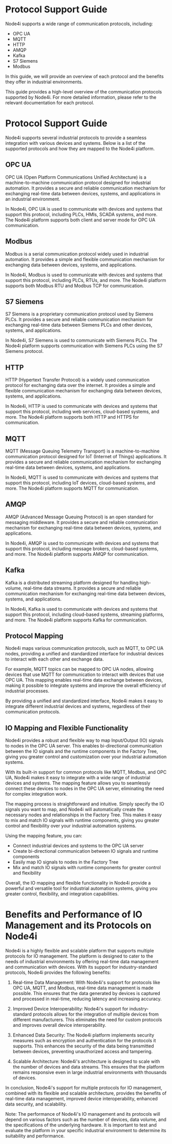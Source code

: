 # Protocol Support Guide

Node4i supports a wide range of communication protocols, including:
- OPC UA
- MQTT
- HTTP
- AMQP
- Kafka
- S7 Siemens
- Modbus

In this guide, we will provide an overview of each protocol and the benefits they offer in industrial environments.

This guide provides a high-level overview of the communication protocols supported by Node4i. For more detailed information, please refer to the relevant documentation for each protocol.


# Protocol Support Guide

Node4i supports several industrial protocols to provide a seamless integration with various devices and systems. Below is a list of the supported protocols and how they are mapped to the Node4i platform.

## OPC UA
OPC UA (Open Platform Communications Unified Architecture) is a machine-to-machine communication protocol designed for industrial automation. It provides a secure and reliable communication mechanism for exchanging real-time data between devices, systems, and applications in an industrial environment.

In Node4i, OPC UA is used to communicate with devices and systems that support this protocol, including PLCs, HMIs, SCADA systems, and more. The Node4i platform supports both client and server mode for OPC UA communication.

## Modbus
Modbus is a serial communication protocol widely used in industrial automation. It provides a simple and flexible communication mechanism for exchanging data between devices, systems, and applications.

In Node4i, Modbus is used to communicate with devices and systems that support this protocol, including PLCs, RTUs, and more. The Node4i platform supports both Modbus RTU and Modbus TCP for communication.

## S7 Siemens
S7 Siemens is a proprietary communication protocol used by Siemens PLCs. It provides a secure and reliable communication mechanism for exchanging real-time data between Siemens PLCs and other devices, systems, and applications.

In Node4i, S7 Siemens is used to communicate with Siemens PLCs. The Node4i platform supports communication with Siemens PLCs using the S7 Siemens protocol.

## HTTP
HTTP (Hypertext Transfer Protocol) is a widely used communication protocol for exchanging data over the internet. It provides a simple and flexible communication mechanism for exchanging data between devices, systems, and applications.

In Node4i, HTTP is used to communicate with devices and systems that support this protocol, including web services, cloud-based systems, and more. The Node4i platform supports both HTTP and HTTPS for communication.

## MQTT
MQTT (Message Queuing Telemetry Transport) is a machine-to-machine communication protocol designed for IoT (Internet of Things) applications. It provides a secure and reliable communication mechanism for exchanging real-time data between devices, systems, and applications.

In Node4i, MQTT is used to communicate with devices and systems that support this protocol, including IoT devices, cloud-based systems, and more. The Node4i platform supports MQTT for communication.

## AMQP
AMQP (Advanced Message Queuing Protocol) is an open standard for messaging middleware. It provides a secure and reliable communication mechanism for exchanging real-time data between devices, systems, and applications.

In Node4i, AMQP is used to communicate with devices and systems that support this protocol, including message brokers, cloud-based systems, and more. The Node4i platform supports AMQP for communication.

## Kafka
Kafka is a distributed streaming platform designed for handling high-volume, real-time data streams. It provides a secure and reliable communication mechanism for exchanging real-time data between devices, systems, and applications.

In Node4i, Kafka is used to communicate with devices and systems that support this protocol, including cloud-based systems, streaming platforms, and more. The Node4i platform supports Kafka for communication.

## Protocol Mapping

Node4i maps various communication protocols, such as MQTT, to OPC UA nodes, providing a unified and standardized interface for industrial devices to interact with each other and exchange data.

For example, MQTT topics can be mapped to OPC UA nodes, allowing devices that use MQTT for communication to interact with devices that use OPC UA. This mapping enables real-time data exchange between devices, making it possible to integrate systems and improve the overall efficiency of industrial processes.

By providing a unified and standardized interface, Node4i makes it easy to integrate different industrial devices and systems, regardless of their communication protocols.


## IO Mapping and Flexible Functionality

Node4i provides a robust and flexible way to map Input/Output (IO) signals to nodes in the OPC UA server. This enables bi-directional communication between the IO signals and the runtime components in the Factory Tree, giving you greater control and customization over your industrial automation systems.

With its built-in support for common protocols like MQTT, Modbus, and OPC UA, Node4i makes it easy to integrate with a wide range of industrial devices and systems. The mapping feature allows you to seamlessly connect these devices to nodes in the OPC UA server, eliminating the need for complex integration work.

The mapping process is straightforward and intuitive. Simply specify the IO signals you want to map, and Node4i will automatically create the necessary nodes and relationships in the Factory Tree. This makes it easy to mix and match IO signals with runtime components, giving you greater control and flexibility over your industrial automation systems.

Using the mapping feature, you can:

- Connect industrial devices and systems to the OPC UA server
- Create bi-directional communication between IO signals and runtime components
- Easily map IO signals to nodes in the Factory Tree
- Mix and match IO signals with runtime components for greater control and flexibility

Overall, the IO mapping and flexible functionality in Node4i provide a powerful and versatile tool for industrial automation systems, giving you greater control, flexibility, and integration capabilities.

# Benefits and Performance of IO Management and its Protocols on Node4i

Node4i is a highly flexible and scalable platform that supports multiple protocols for IO management. The platform is designed to cater to the needs of industrial environments by offering real-time data management and communication with devices. With its support for industry-standard protocols, Node4i provides the following benefits:

1. Real-time Data Management: With Node4i's support for protocols like OPC UA, MQTT, and Modbus, real-time data management is made possible. This ensures that the data generated by devices is captured and processed in real-time, reducing latency and increasing accuracy.

2. Improved Device Interoperability: Node4i's support for industry-standard protocols allows for the integration of multiple devices from different manufacturers. This eliminates the need for custom protocols and improves overall device interoperability.

3. Enhanced Data Security: The Node4i platform implements security measures such as encryption and authentication for the protocols it supports. This enhances the security of the data being transmitted between devices, preventing unauthorized access and tampering.

4. Scalable Architecture: Node4i's architecture is designed to scale with the number of devices and data streams. This ensures that the platform remains responsive even in large industrial environments with thousands of devices.

In conclusion, Node4i's support for multiple protocols for IO management, combined with its flexible and scalable architecture, provides the benefits of real-time data management, improved device interoperability, enhanced data security, and scalability.

Note: The performance of Node4i's IO management and its protocols will depend on various factors such as the number of devices, data volume, and the specifications of the underlying hardware. It is important to test and evaluate the platform in your specific industrial environment to determine its suitability and performance.
